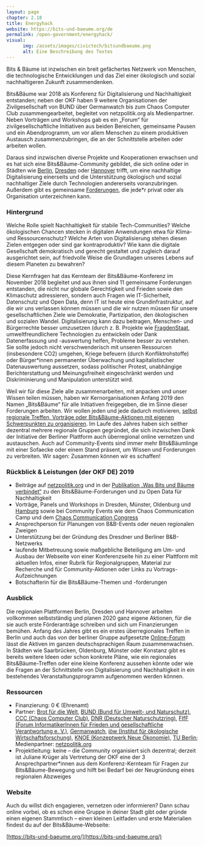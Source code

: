 ```yaml
---
layout: page
chapter: 2.18
title: Energyhack
website: https://bits-und-baeume.org/de
permalink: /open-government/energyhack/
visual:
      img: /assets/images/civictech/bitsundbaeume.png
      alt: Eine Beschreibung des Textes
---
```


Bits & Bäume ist inzwischen ein breit gefächertes Netzwerk von Menschen, die technologische Entwicklungen und das Ziel einer ökologisch und sozial nachhaltigeren Zukunft zusammendenken. 

Bits&Bäume war 2018 als Konferenz für Digitalisierung und Nachhaltigkeit entstanden; neben der OKF haben 9 weitere Organisationen der Zivilgesellschaft von BUND über Germanwatch bis zum Chaos Computer Club zusammengearbeitet, begleitet von netzpolitik.org als Medienpartner. Neben Vorträgen und Workshops gab es ein „Forum“ für zivilgesellschaftliche Initiativen aus beiden Bereichen, gemeinsame Pausen und ein Abendprogramm, um vor allem Menschen zu einem produktiven Austausch zusammenzubringen, die an der Schnittstelle arbeiten oder arbeiten wollen. 

Daraus sind inzwischen diverse Projekte und Kooperationen erwachsen und es hat sich eine Bits&Bäume-Community gebildet, die sich online oder in Städten wie [Berlin](https://berlin.bits-und-baeume.org/), [Dresden](https://dresden.bits-und-baeume.org/) oder [Hannover](http://bits-und-baeume-hannover.org/) trifft, um eine nachhaltige Digitalisierung einerseits und die Unterstützung ökologisch und sozial nachhaltiger Ziele durch Technologien andererseits voranzubringen. Außerdem gibt es gemeinsame [Forderungen](https://bits-und-baeume.org/forderungen/info/de), die jede\*r privat oder als Organisation unterzeichnen kann.

### Hintergrund

Welche Rolle spielt Nachhaltigkeit für stabile Tech-Communities? Welche ökologischen Chancen stecken in digitalen Anwendungen etwa für Klima- und Ressourcenschutz? Welche Arten von Digitalisierung stehen diesen Zielen entgegen oder sind gar kontraproduktiv? Wie kann die digitale Gesellschaft demokratisch und gerecht gestaltet und zugleich darauf ausgerichtet sein, auf friedvolle Weise die Grundlagen unseres Lebens auf diesem Planeten zu bewahren?

Diese Kernfragen hat das Kernteam der Bits&Bäume-Konferenz im November 2018 begleitet und aus ihnen sind 11 gemeinsame Forderungen entstanden, die nicht nur globale Gerechtigkeit und Frieden sowie den Klimaschutz adressieren, sondern auch Fragen wie IT-Sicherheit, Datenschutz und Open Data, denn IT ist heute eine Grundinfrastruktur, auf die wir uns verlassen können müssen und die wir nutzen müssen für unsere gesellschaftlichen Ziele wie Demokratie, Partizipation, den ökologischen und sozialen Wandel. Digitalisierung kann dazu beitragen, Menschen- und Bürgerrechte besser umzusetzen (durch z. B. Projekte wie [FragdenStaat](../../open-government/fragdenstaat/), umweltfreundlichere Technologien zu entwickeln oder Dank Datenerfassung und -auswertung helfen, Probleme besser zu verstehen. Sie sollte jedoch nicht verschwenderisch mit unseren Ressourcen (insbesondere CO2) umgehen, Kriege befeuern (durch Konfliktrohstoffe) oder Bürger\*innen permanenter Überwachung und kapitalistischer Datenauswertung aussetzen, sodass politischer Protest, unabhängige Berichterstattung und Meinungsfreiheit eingeschränkt werden und Diskriminierung und Manipulation unterstützt wird. 

Weil wir für diese Ziele alle zusammenarbeiten, mit anpacken und unser Wissen teilen müssen, haben wir Kernorganisationen Anfang 2019 den Namen „Bits&Bäume“ für alle Initiativen freigegeben, die im Sinne dieser Forderungen arbeiten. Wir wollen jeden und jede dadurch motivieren, [selbst regionale Treffen, Vorträge oder Bits&Bäume-Aktionen mit eigenen Schwerpunkten zu organisieren](https://bits-und-baeume.org/waechst/de). Im Laufe des Jahres haben sich seither dezentral mehrere regionale Gruppen gegründet, die sich inzwischen Dank der Initiative der Berliner Plattform auch überregional online vernetzen und austauschen. Auch auf Community-Events sind immer mehr Bits&Bäumlinge mit einer Sofaecke oder einem Stand präsent, um Wissen und Forderungen zu verbreiten. Wir sagen: Zusammen können wir es schaffen!

### Rückblick & Leistungen (der OKF DE) 2019

* Beiträge auf [netzpolitik.org](https://netzpolitik.org/2019/bits-und-baeume-oeffentliche-daten-nuetzen-umwelt-schuetzen-und-zivilgesellschaft-stuetzen/) und in der [Publikation „Was Bits und Bäume verbindet“](https://www.oekom.de/nc/buecher/gesamtprogramm/buch/was-bits-baeume-verbindet.html) zu den Bits&Bäume-Forderungen und zu Open Data für Nachhaltigkeit
* Vorträge, Panels und Workshops in Dresden, Münster, Oldenburg und [Hamburg](https://www.youtube.com/watch?v=DF_5_uYk4dE) sowie bei Community Events wie dem Chaos Communication Camp und dem [Chaos Communication Congress](https://media.ccc.de/v/36c3-10682-das_bits_baume-sporangium)
* Ansprechperson für Planungen von B&B-Events oder neuen regionalen Zweigen
* Unterstützung bei der Gründung des Dresdner und Berliner B&B-Netzwerks
* laufende Mitbetreuung sowie maßgebliche Beteiligung am Um- und Ausbau der Webseite von einer Konferenzseite hin zu einer Plattform mit aktuellen Infos, einer Rubrik für Regionalgruppen, Material zur Recherche und für Community-Aktionen oder Links zu Vortrags-Aufzeichnungen
* Botschafterin für die Bits&Bäume-Themen und -forderungen 

### Ausblick

Die regionalen Plattformen Berlin, Dresden und Hannover arbeiten vollkommen selbstständig und planen 2020 ganz eigene Aktionen, für die sie auch erste Förderanträge schreiben und sich um Finanzierungen bemühen. Anfang des Jahres gibt es ein erstes überregionales Treffen in Berlin und auch das von der berliner Gruppe aufgesetzte [Online-Forum](https://discourse.bits-und-baeume.org/) lässt die Aktiven im ganzen deutschsprachigen Raum zusammenwachsen. In Städten wie Saarbrücken, Oldenburg, Münster oder Konstanz gibt es bereits weitere Ideen oder schon konkrete Pläne, wie ein regionales Bits&Bäume-Treffen oder eine kleine Konferenz aussehen könnte oder wie die Fragen an der Schnittstelle von Digitalisierung und Nachhaltigkeit in ein bestehendes Veranstaltungsprogramm aufgenommen werden können. 
<br>

### Ressourcen

* Finanzierung: 0 € (Ehrenamt)
* Partner: [Brot für die Welt](https://www.brot-fuer-die-welt.de/), [BUND (Bund für Umwelt- und Naturschutz)](https://www.bund.net/), [CCC (Chaos Computer Club)](https://www.ccc.de/), [DNR (Deutscher Naturschutzring)](https://www.dnr.de/), [FIfF (Forum InformatikerInnen für Frieden und gesellschaftliche Verantwortung e. V.)](https://www.fiff.de/), [Germanwatch](https://germanwatch.org/de), [iöw (Institut für ökologische Wirtschaftsforschung)](https://www.ioew.de/), [KNOE (Konzeptwerk Neue Ökonomie)](https://konzeptwerk-neue-oekonomie.org/), [TU Berlin](http://www.tu-berlin.de/); Medienpartner: [netzpolitik.org](https://netzpolitik.org/)
* Projektleitung: keine – die Community organisiert sich dezentral; derzeit ist Juliane Krüger als Vertretung der OKF eine der 3 Ansprechpartner\*innen aus dem Konferenz-Kernteam für Fragen zur Bits&Bäume-Bewegung und hilft bei Bedarf bei der Neugründung eines regionalen Abzweiges

### Website

Auch du willst dich engagieren, vernetzen oder informieren? Dann schau online vorbei, ob es schon eine Gruppe in deiner Stadt gibt oder gründe einen eigenen Stammtisch – einen kleinen Leitfaden und erste Materialien findest du auf der Bits&Bäume-Webseite:

[https://bits-und-baeume.org/](https://bits-und-baeume.org/)
